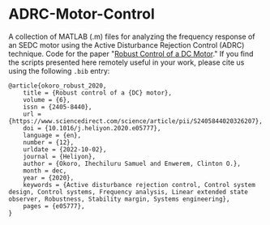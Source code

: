 # ADRC-Motor-Control
A collection of MATLAB (.m) files for analyzing the frequency response of an SEDC motor using the Active Disturbance Rejection Control (ADRC) technique. Code for the paper "[Robust Control of a DC Motor](https://www.sciencedirect.com/science/article/pii/S2405844020326207)." If you find the scripts presented here remotely useful in your work, please cite us using the following `.bib` entry:

```
@article{okoro_robust_2020,
	title = {Robust control of a {DC} motor},
	volume = {6},
	issn = {2405-8440},
	url = {https://www.sciencedirect.com/science/article/pii/S2405844020326207},
	doi = {10.1016/j.heliyon.2020.e05777},
	language = {en},
	number = {12},
	urldate = {2022-10-02},
	journal = {Heliyon},
	author = {Okoro, Ihechiluru Samuel and Enwerem, Clinton O.},
	month = dec,
	year = {2020},
	keywords = {Active disturbance rejection control, Control system design, Control systems, Frequency analysis, Linear extended state observer, Robustness, Stability margin, Systems engineering},
	pages = {e05777},
}
```
